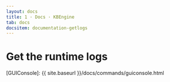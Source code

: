```yaml
---
layout: docs
title: 1 · Docs · KBEngine
tab: docs
docsitem: documentation-getlogs
---
```


Get the runtime logs
====================





[GUIConsole]: {{ site.baseurl }}/docs/commands/guiconsole.html
